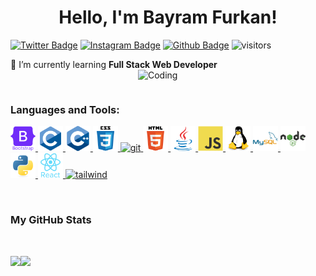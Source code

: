 <h1 align="center">Hello, I'm Bayram Furkan!</h1>

[![Twitter Badge](https://img.shields.io/badge/-Twitter-1da1f2?labelColor=1da1f2&logo=twitter&logoColor=white&link=https://twitter.com/BayarFurkanb)](https://twitter.com/BayarFurkanb)
[![Instagram Badge](https://img.shields.io/badge/Instagram-E4405F?style=for-the-badge&logo=instagram&logoColor=white&link=https://instagram.com/mperspective)](https://instagram.com/mperspectivee)
[![Github Badge](https://img.shields.io/badge/-Github-232323?logo=Github&logoColor=white&link=https://space.bilibili.com/7708412)](https://github.com/Bfurkan)
![visitors](https://visitor-badge.laobi.icu/badge?page_id=Bfurkan)


🌱 I’m currently learning **Full Stack Web Developer**
<img align="right" alt="Coding" width="300" src="https://i.pinimg.com/originals/81/17/8b/81178b47a8598f0c81c4799f2cdd4057.gif">


<br>
<h3 align="left">Languages and Tools:</h3>
<p align="left"> <a href="https://getbootstrap.com" target="_blank" rel="noreferrer"> <img src="https://raw.githubusercontent.com/devicons/devicon/master/icons/bootstrap/bootstrap-plain-wordmark.svg" alt="bootstrap" width="40" height="40"/> </a> <a href="https://www.cprogramming.com/" target="_blank" rel="noreferrer"> <img src="https://raw.githubusercontent.com/devicons/devicon/master/icons/c/c-original.svg" alt="c" width="40" height="40"/> </a> <a href="https://www.w3schools.com/cpp/" target="_blank" rel="noreferrer"> <img src="https://raw.githubusercontent.com/devicons/devicon/master/icons/cplusplus/cplusplus-original.svg" alt="cplusplus" width="40" height="40"/> </a> <a href="https://www.w3schools.com/css/" target="_blank" rel="noreferrer"> <img src="https://raw.githubusercontent.com/devicons/devicon/master/icons/css3/css3-original-wordmark.svg" alt="css3" width="40" height="40"/> </a> <a href="https://git-scm.com/" target="_blank" rel="noreferrer"> <img src="https://www.vectorlogo.zone/logos/git-scm/git-scm-icon.svg" alt="git" width="40" height="40"/> </a> <a href="https://www.w3.org/html/" target="_blank" rel="noreferrer"> <img src="https://raw.githubusercontent.com/devicons/devicon/master/icons/html5/html5-original-wordmark.svg" alt="html5" width="40" height="40"/> </a> <a href="https://www.java.com" target="_blank" rel="noreferrer"> <img src="https://raw.githubusercontent.com/devicons/devicon/master/icons/java/java-original.svg" alt="java" width="40" height="40"/> </a> <a href="https://developer.mozilla.org/en-US/docs/Web/JavaScript" target="_blank" rel="noreferrer"> <img src="https://raw.githubusercontent.com/devicons/devicon/master/icons/javascript/javascript-original.svg" alt="javascript" width="40" height="40"/> </a> <a href="https://www.linux.org/" target="_blank" rel="noreferrer"> <img src="https://raw.githubusercontent.com/devicons/devicon/master/icons/linux/linux-original.svg" alt="linux" width="40" height="40"/> </a> <a href="https://www.mysql.com/" target="_blank" rel="noreferrer"> <img src="https://raw.githubusercontent.com/devicons/devicon/master/icons/mysql/mysql-original-wordmark.svg" alt="mysql" width="40" height="40"/> </a> <a href="https://nodejs.org" target="_blank" rel="noreferrer"> <img src="https://raw.githubusercontent.com/devicons/devicon/master/icons/nodejs/nodejs-original-wordmark.svg" alt="nodejs" width="40" height="40"/> </a> <a href="https://www.python.org" target="_blank" rel="noreferrer"> <img src="https://raw.githubusercontent.com/devicons/devicon/master/icons/python/python-original.svg" alt="python" width="40" height="40"/> </a> <a href="https://reactjs.org/" target="_blank" rel="noreferrer"> <img src="https://raw.githubusercontent.com/devicons/devicon/master/icons/react/react-original-wordmark.svg" alt="react" width="40" height="40"/> </a> <a href="https://tailwindcss.com/" target="_blank" rel="noreferrer"> <img src="https://www.vectorlogo.zone/logos/tailwindcss/tailwindcss-icon.svg" alt="tailwind" width="40" height="40"/> </a> </p><br>

<h3>My GitHub Stats</h3>
<br>
<p><img align="left" src="https://github-readme-stats.vercel.app/api/top-langs?username=anii693&show_icons=true&theme=dark&locale=en&layout=compact"" /></p>
<p>&nbsp;<img align="left" src="https://github-readme-stats.vercel.app/api?username=Bfurkan&show_icons=true&theme=dark&locale=en" " /></p>
<br><br><br><br><br><br><br><br><br><br>




